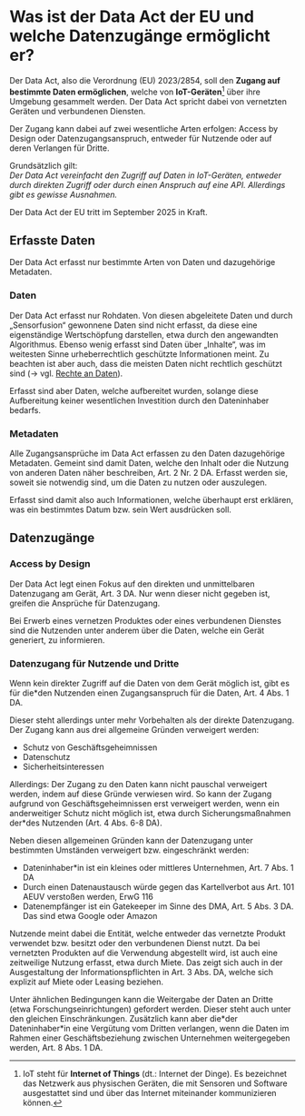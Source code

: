 # Was ist der Data Act der EU und welche Datenzugänge ermöglicht er?
	
Der Data Act, also die Verordnung (EU) 2023/2854, soll den **Zugang auf bestimmte Daten ermöglichen**, welche von **IoT-Geräten**[^1] über ihre Umgebung gesammelt werden.
Der Data Act spricht dabei von vernetzten Geräten und verbundenen Diensten.

Der Zugang kann dabei auf zwei wesentliche Arten erfolgen: 
Access by Design oder Datenzugangsanspruch, entweder für Nutzende oder auf deren Verlangen für Dritte.

Grundsätzlich gilt:  
*Der Data Act vereinfacht den Zugriff auf Daten in IoT-Geräten, entweder durch direkten Zugriff oder durch einen Anspruch auf eine API.
Allerdings gibt es gewisse Ausnahmen.*

Der Data Act der EU tritt im September 2025 in Kraft.

[^1]: IoT steht für **Internet of Things** (dt.: Internet der Dinge). Es bezeichnet das Netzwerk aus physischen Geräten, die mit Sensoren und Software ausgestattet sind und über das Internet miteinander kommunizieren können.


## Erfasste Daten

Der Data Act erfasst nur bestimmte Arten von Daten und dazugehörige Metadaten.

### Daten

Der Data Act erfasst nur Rohdaten.
Von diesen abgeleitete Daten und durch „Sensorfusion“ gewonnene Daten sind nicht erfasst, da diese eine eigenständige Wertschöpfung darstellen, etwa durch den angewandten Algorithmus.
Ebenso wenig erfasst sind Daten über „Inhalte“, was im weitesten Sinne urheberrechtlich geschützte Informationen meint.
Zu beachten ist aber auch, dass die meisten Daten nicht rechtlich geschützt sind (&rarr; vgl. [Rechte an Daten](../rights.md)).

Erfasst sind aber Daten, welche aufbereitet wurden, solange diese Aufbereitung keiner wesentlichen Investition durch den Dateninhaber bedarfs. 

### Metadaten

Alle Zugangsansprüche im Data Act erfassen zu den Daten dazugehörige Metadaten.
Gemeint sind damit Daten, welche den Inhalt oder die Nutzung von anderen Daten näher beschreiben, Art. 2 Nr. 2 DA.
Erfasst werden sie, soweit sie notwendig sind, um die Daten zu nutzen oder auszulegen.

Erfasst sind damit also auch Informationen, welche überhaupt erst erklären, was ein bestimmtes Datum bzw. sein Wert ausdrücken soll.


## Datenzugänge

### Access by Design

Der Data Act legt einen Fokus auf den direkten und unmittelbaren Datenzugang am Gerät, Art. 3 DA.
Nur wenn dieser nicht gegeben ist, greifen die Ansprüche für Datenzugang. 

Bei Erwerb eines vernetzen Produktes oder eines verbundenen Dienstes sind die Nutzenden unter anderem über die Daten, welche ein Gerät generiert, zu informieren.

### Datenzugang für Nutzende und Dritte

Wenn kein direkter Zugriff auf die Daten von dem Gerät möglich ist, gibt es für die\*den Nutzenden einen Zugangsanspruch für die Daten, Art. 4 Abs. 1 DA.

Dieser steht allerdings unter mehr Vorbehalten als der direkte Datenzugang.
Der Zugang kann aus drei allgemeine Gründen verweigert werden:

- Schutz von Geschäftsgeheimnissen
- Datenschutz
- Sicherheitsinteressen

Allerdings: Der Zugang zu den Daten kann nicht pauschal verweigert werden, indem auf diese Gründe verwiesen wird.
So kann der Zugang aufgrund von Geschäftsgeheimnissen erst verweigert werden, wenn ein anderweitiger Schutz nicht möglich ist, etwa durch Sicherungsmaßnahmen der\*des Nutzenden (Art. 4 Abs. 6-8 DA).

Neben diesen allgemeinen Gründen kann der Datenzugang unter bestimmten Umständen verweigert bzw. eingeschränkt werden:

- Dateninhaber\*in ist ein kleines oder mittleres Unternehmen, Art. 7 Abs. 1 DA
- Durch einen Datenaustausch würde gegen das Kartellverbot aus Art. 101 AEUV verstoßen werden, ErwG 116
- Datenempfänger ist ein Gatekeeper im Sinne des DMA, Art. 5 Abs. 3 DA. Das sind etwa Google oder Amazon

Nutzende meint dabei die Entität, welche entweder das vernetzte Produkt verwendet bzw. besitzt oder den verbundenen Dienst nutzt.
Da bei vernetzten Produkten auf die Verwendung abgestellt wird, ist auch eine zeitweilige Nutzung erfasst, etwa durch Miete.
Das zeigt sich auch in der Ausgestaltung der Informationspflichten in Art. 3 Abs. DA, welche sich explizit auf Miete oder Leasing beziehen.

Unter ähnlichen Bedingungen kann die Weitergabe der Daten an Dritte (etwa Forschungseinrichtungen) gefordert werden.
Dieser steht auch unter den gleichen Einschränkungen.
Zusätzlich kann aber die\*der Dateninhaber\*in eine Vergütung vom Dritten verlangen, wenn die Daten im Rahmen einer Geschäftsbeziehung zwischen Unternehmen weitergegeben werden, Art. 8 Abs. 1 DA. 
